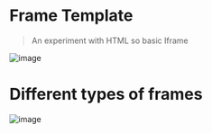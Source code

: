# Frame Template
> An experiment with HTML so basic Iframe

![image](https://user-images.githubusercontent.com/78105136/213811064-2b82ff7a-a1f5-4402-9d9e-2e7843dd0d92.png)
# Different types of frames
![image](https://user-images.githubusercontent.com/78105136/213811381-c02ca507-ea84-4675-9002-71bbcce85e34.png)
